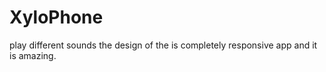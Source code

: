 # XyloPhone
 play different sounds the design of the is completely responsive app and it is amazing.
